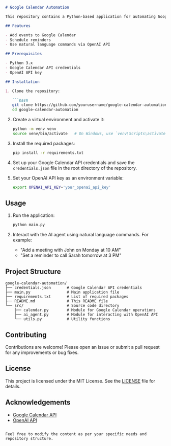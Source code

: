 ```markdown
# Google Calendar Automation

This repository contains a Python-based application for automating Google Calendar tasks such as adding events and scheduling reminders. The application integrates with the OpenAI API to enable natural language commands for seamless interaction.

## Features

- Add events to Google Calendar
- Schedule reminders
- Use natural language commands via OpenAI API

## Prerequisites

- Python 3.x
- Google Calendar API credentials
- OpenAI API key

## Installation

1. Clone the repository:

   ```bash
   git clone https://github.com/yourusername/google-calendar-automation.git
   cd google-calendar-automation
   ```

2. Create a virtual environment and activate it:

   ```bash
   python -m venv venv
   source venv/bin/activate   # On Windows, use `venv\Scripts\activate`
   ```

3. Install the required packages:

   ```bash
   pip install -r requirements.txt
   ```

4. Set up your Google Calendar API credentials and save the `credentials.json` file in the root directory of the repository.

5. Set your OpenAI API key as an environment variable:

   ```bash
   export OPENAI_API_KEY='your_openai_api_key'
   ```

## Usage

1. Run the application:

   ```bash
   python main.py
   ```

2. Interact with the AI agent using natural language commands. For example:
   - "Add a meeting with John on Monday at 10 AM"
   - "Set a reminder to call Sarah tomorrow at 3 PM"

## Project Structure

```
google-calendar-automation/
├── credentials.json       # Google Calendar API credentials
├── main.py                # Main application file
├── requirements.txt       # List of required packages
├── README.md              # This README file
└── src/                   # Source code directory
    ├── calendar.py        # Module for Google Calendar operations
    ├── ai_agent.py        # Module for interacting with OpenAI API
    └── utils.py           # Utility functions
```

## Contributing

Contributions are welcome! Please open an issue or submit a pull request for any improvements or bug fixes.

## License

This project is licensed under the MIT License. See the [LICENSE](LICENSE) file for details.

## Acknowledgements

- [Google Calendar API](https://developers.google.com/calendar)
- [OpenAI API](https://openai.com/api)

```

Feel free to modify the content as per your specific needs and repository structure.